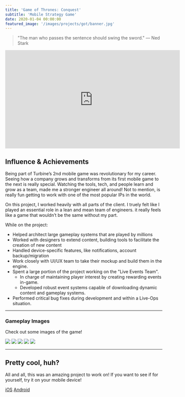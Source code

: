 ```yaml
---
title: 'Game of Thrones: Conquest'
subtitle: 'Mobile Strategy Game'
date: 2020-01-04 00:00:00
featured_image: '/images/projects/got/banner.jpg'
---
```

> "The man who passes the sentence should swing the sword." — Ned Stark

<iframe width="560" height="315" src="https://www.youtube-nocookie.com/embed/iEYCSbE0n-o" frameborder="0" allow="accelerometer; autoplay; clipboard-write; encrypted-media; gyroscope" allowfullscreen></iframe>

## Influence & Achievements

Being part of Turbine’s 2nd mobile game was revolutionary for my career. Seeing how a company grows and transforms from its first mobile game to the next is really special. Watching the tools, tech, and people learn and grow as a team, made me a stronger engineer all around! Not to mention, is really fun getting to work with one of the most popular IPs in the world. 

On this project, I worked heavily with all parts of the client. I truely felt like I played an essential role in a lean and mean team of engineers. it really feels like a game that wouldn’t be the same without my part.

While on the project:
* Helped architect large gameplay systems that are played by millions
* Worked with designers to extend content, building tools to facilitate the creation of new content
* Handled device-specific features, like notifications, account backup/migration
* Work closely with UI/UX team to take their mockup and build them in the engine.
* Spent a large portion of the project working on the "Live Events Team".
	* In charge of maintaining player interest by creating rewarding events in-game.
	* Developed robust event systems capable of downloading dynamic content and gameplay systems. 
* Performed critical bug fixes during development and within a Live-Ops situation.

---

### Gameplay Images

Check out some images of the game!

<div class="gallery" data-columns="3">
	<img src="/images/projects/got/showcase-1.jpg">
	<img src="/images/projects/got/showcase-2.jpg">
	<img src="/images/projects/got/showcase-3.jpg">
	<img src="/images/projects/got/showcase-4.jpg">
	<img src="/images/projects/got/showcase-5.jpg">
</div>

---

## Pretty cool, huh?

All and all, this was an amazing project to work on! If you want to see if for yourself, try it on your mobile device!

<a href="https://itunes.apple.com/ph/app/game-of-thrones-conquest/id1035712810?mt=8" class="button button--large">iOS</a>
<a href="https://play.google.com/store/apps/details?id=com.wb.goog.got.conquest" class="button button--large">Android</a>